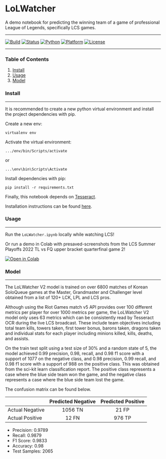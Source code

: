 # LoLWatcher

A demo notebook for predicting the winning team of a game of professional League of Legends, specifically LCS games.

___

[![](https://img.shields.io/static/v1?label=Build&message=alpha&color=red "Build")](#)
[![](https://img.shields.io/static/v1?label=Status&message=ok&color=brightgreen "Status")](#)
[![](https://img.shields.io/static/v1?label=Python&message=3.10&color=yellow "Python")](#)
[![](https://img.shields.io/static/v1?label=Platform&message=linux|macOS|Windows&color=lightgrey "Platform")](#)
[![](https://img.shields.io/static/v1?label=License&message=MIT&color=blue "License")](#)
___

### Table of Contents

1. [Install](#install)
1. [Usage](#usage)
1. [Model](#model)

### Install
___

It is recommended to create a new python virtual environment and install the project dependencies with pip.

Create a new env:

`virtualenv env`

Activate the virtual environment:

`.../env/bin/Scripts/activate`

or

`...\env\bin\Scripts\Activate`

Install dependencies with pip:

`pip install -r requirements.txt`

Finally, this notebook depends on [Tesseract](https://github.com/tesseract-ocr/tesseract).

Installation instructions can be found [here](https://tesseract-ocr.github.io/tessdoc/Installation.html).

### Usage
___

Run the `LoLWatcher.ipynb` locally while watching LCS!

Or run a demo in Colab with presaved-screenshots from the LCS Summer Playoffs 2022 TL vs FQ upper bracket quarterfinal game 2!

[![](https://img.shields.io/static/v1?label=%7F&message=Open%20in%20Colab&color=blue&logoColor=&logo=googlecolab "Open in Colab")](https://colab.research.google.com/drive/1Gm8JKo5FLo-06LFdQIKSaHX-jZQtoaGH?usp=sharing)

### Model
___

The LoLWatcher V2 model is trained on over 6800 matches of Korean SoloQueue games at the Master, Grandmaster and Challenger level obtained from a list of 120+ LCK, LPL and LCS pros.

Although using the Riot Games match v5 API provides over 100 different metrics per player for over 1000 metrics per game, the LoLWatcher V2 model only uses 63 metrics which can be consistently read by Tesseract OCR during the live LCS broadcast. These include team objectives including total team kills, towers taken, first tower bonus, barons taken, dragons taken and individual stats for each player including minions killed, kills, deaths, and assists.

On the train test split using a test size of 30% and a random state of 5, the model achieved 0.99 precision, 0.98, recall, and 0.98 f1 score with a support of 1077 on the negative class, and 0.98 precision, 0.99 recall, and 0.98 f1 score with a support of 988 on the positive class. This was obtained from the sci-kit learn classification report. The positive class represents a case where the blue side team won the game, and the negative class represents a case where the blue side team lost the game.

The confusion matrix can be found below.

|                 | Predicted Negative | Predicted Positive |
| :---            | :----:             | :---:              |
| Actual Negative | 1056 TN            | 21 FP              |
| Actual Positive | 12 FN              | 976 TP             |

* Precision: 0.9789
* Recall: 0.9879
* F1 Score: 0.9833
* Accuracy: 0.98
* Test Samples: 2065
